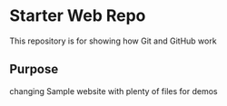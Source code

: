 # Starter Web Repo

This repository is for showing how Git and GitHub work

## Purpose

changing
Sample website with plenty of files for demos
